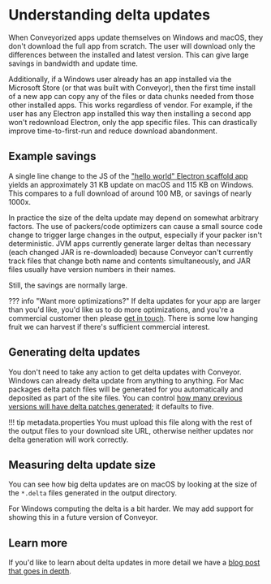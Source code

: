 # Understanding delta updates

When Conveyorized apps update themselves on Windows and macOS, they don't download the full app from scratch. The user will 
download only the differences between the installed and latest version. This can give large savings in bandwidth and update time.

Additionally, if a Windows user already has an app installed via the Microsoft Store (or that was built with Conveyor), then the first
time install of a new app can copy any of the files or data chunks needed from those other installed apps. This works regardless of vendor.
For example, if the user has any Electron app installed this way then installing a second app won't redownload Electron, only the app
specific files. This can drastically improve time-to-first-run and reduce download abandonment.

## Example savings

A single line change to the JS of the ["hello world" Electron scaffold app](tutorial/hare/electron.md) yields an approximately 31 KB update on macOS and 115 KB
on Windows. This compares to a full download of around 100 MB, or savings of nearly 1000x.

In practice the size of the delta update may depend on somewhat arbitrary factors. The use of packers/code optimizers can cause a small 
source code change to trigger large changes in the output, especially if your packer isn't deterministic. JVM apps currently generate
larger deltas than necessary (each changed JAR is re-downloaded) because Conveyor can't currently track files that change both name and
contents simultaneously, and JAR files usually have version numbers in their names.

Still, the savings are normally large.

??? info "Want more optimizations?"
    If delta updates for your app are larger than you'd like, you'd like us to do more optimizations, and you're a commercial customer then 
    please [get in touch](mailto:contact@hydraulic.dev). There is some low hanging fruit we can harvest if there's sufficient commercial 
    interest.

## Generating delta updates

You don't need to take any action to get delta updates with Conveyor. Windows can already delta update from anything to anything. For Mac
packages delta patch files will be generated for you automatically and deposited as part of the site files. You can control [how many
previous versions will have delta patches generated](configs/mac.md#appmacdeltas); it defaults to five.

!!! tip metadata.properties
    You must upload this file along with the rest of the output files to your download site URL, otherwise neither updates nor delta
    generation will work correctly.

## Measuring delta update size

You can see how big delta updates are on macOS by looking at the size of the `*.delta` files generated in the output directory.

For Windows computing the delta is a bit harder. We may add support for showing this in a future version of Conveyor.

## Learn more

If you'd like to learn about delta updates in more detail we have a [blog post that goes in depth](https://hydraulic.dev/blog/20-deltas-diffed.html).
